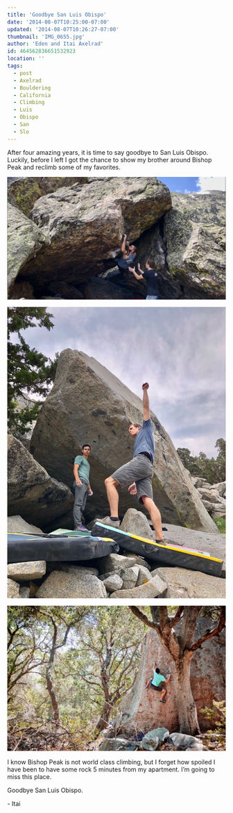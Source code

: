```yaml
---
title: 'Goodbye San Luis Obispo'
date: '2014-08-07T10:25:00-07:00'
updated: '2014-08-07T10:26:27-07:00'
thumbnail: 'IMG_0655.jpg'
author: 'Eden and Itai Axelrad'
id: 464562836651532923
location: ''
tags:
  - post
  - Axelrad
  - Bouldering
  - California
  - Climbing
  - Luis
  - Obispo
  - San
  - Slo
---
```


After four amazing years, it is time to say goodbye to San Luis Obispo. Luckily, before I left I got the chance to show my brother around Bishop Peak and reclimb some of my favorites.

![image alt](/images/IMG_0655.jpg)

![image alt](/images/IMG_0711.jpg)

![image alt](/images/IMG_0685.jpg)

I know Bishop Peak is not world class climbing, but I forget how spoiled I have been to have some rock 5 minutes from my apartment. I’m going to miss this place.

Goodbye San Luis Obispo. 

\- Itai

